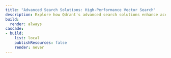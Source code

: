 ```yaml
---
title: "Advanced Search Solutions: High-Performance Vector Search"
description: Explore how Qdrant's advanced search solutions enhance accuracy and user interaction depth across various industries, from e-commerce to healthcare.
build:
  render: always
cascade:
- build:
    list: local
    publishResources: false
    render: never
---
```

